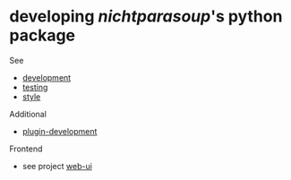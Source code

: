 # developing _nichtparasoup_'s python package

See
* [development](development.md)
* [testing](testing.md)
* [style](style.md)

Additional
* [plugin-development](plugin-development/index.md)

Frontend
* see project [web-ui](../../../web-ui/docs/index.md)
